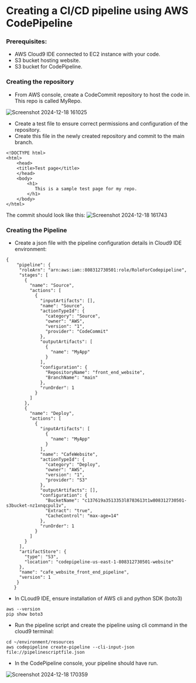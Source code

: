 # Creating a CI/CD pipeline using AWS CodePipeline

### Prerequisites: 
- AWS Cloud9 IDE connected to EC2 instance with your code.
- S3 bucket hosting website.
- S3 bucket for CodePipeline.

### Creating the repository

- From AWS console, create a CodeCommit repository to host the code in. This repo is called MyRepo.
  
![Screenshot 2024-12-18 161025](https://github.com/user-attachments/assets/007ae4c0-159e-4448-86da-a52000b05ef1)

- Create a test file to ensure correct permissions and configuration of the repository.
- Create this file in the newly created repository and commit to the main branch. 

```
<!DOCTYPE html>
<html>
    <head>
    <title>Test page</title>
    </head>
    <body>
        <h1>
           This is a sample test page for my repo.
        </h1>
    </body>
</html>
```

The commit should look like this:
![Screenshot 2024-12-18 161743](https://github.com/user-attachments/assets/6ccf4f48-2496-41d4-9b0c-9e3e1c800d3f)

### Creating the Pipeline

- Create a json file with the pipeline configuration details in Cloud9 IDE environment:
```
{
    "pipeline": {
     "roleArn": "arn:aws:iam::808312730501:role/RoleForCodepipeline",
     "stages": [
       {
         "name": "Source",
         "actions": [
           {
             "inputArtifacts": [],
             "name": "Source",
             "actionTypeId": {
               "category": "Source",
               "owner": "AWS",
               "version": "1",
               "provider": "CodeCommit"
             },
             "outputArtifacts": [
               {
                 "name": "MyApp"
               }
             ],
             "configuration": {
               "RepositoryName": "front_end_website",
               "BranchName": "main"
             },
             "runOrder": 1
           }
         ]
       },
       {
         "name": "Deploy",
         "actions": [
           {
             "inputArtifacts": [
               {
                 "name": "MyApp"
               }
             ],
             "name": "CafeWebsite",
             "actionTypeId": {
               "category": "Deploy",
               "owner": "AWS",
               "version": "1",
               "provider": "S3"
             },
             "outputArtifacts": [],
             "configuration": {
               "BucketName": "c137619a3513353l8783613t1w808312730501-s3bucket-nz1xnqcpul1v",
               "Extract": "true",
               "CacheControl": "max-age=14"
             },
             "runOrder": 1
           }
         ]
       }
     ],
     "artifactStore": {
       "type": "S3",
       "location": "codepipeline-us-east-1-808312730501-website"
     },
     "name": "cafe_website_front_end_pipeline",
     "version": 1
    }
   }
```
- In CLoud9 IDE, ensure installation of AWS cli and python SDK (boto3)
```
aws --version
pip show boto3
```
- Run the pipeline script and create the pipeline using cli command in the cloud9 terminal:
```
cd ~/environment/resources
aws codepipeline create-pipeline --cli-input-json file://pipelinescriptfile.json
```
- In the CodePipeline console, your pipeline should have run.

![Screenshot 2024-12-18 170359](https://github.com/user-attachments/assets/bf5d995a-0fb4-4a0d-b128-2ed4b5e0711a)

